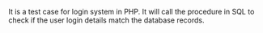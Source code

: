 It is a test case for login system in PHP.
It will call the procedure in SQL to check if the user login details match the database records.